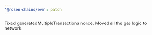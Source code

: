 ```yaml
---
'@rosen-chains/evm': patch
---
```


Fixed generatedMultipleTransactions nonce. Moved all the gas logic to network.
